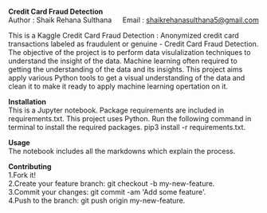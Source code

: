 **Credit Card Fraud Detection**<br>
Author : Shaik Rehana Sulthana            &emsp;  Email : shaikrehanasulthana5@gmail.com <br>

This is a Kaggle Credit Card Fraud Detection : Anonymized credit card transactions labeled as fraudulent or genuine - Credit Card Fraud Detection. The objective of the project is to perform data visulalization techniques to understand the insight of the data. Machine learning often required to getting the understanding of the data and its insights. This project aims apply various Python tools to get a visual understanding of the data and clean it to make it ready to apply machine learning opertation on it.  <br>

**Installation**<br>
This is a Jupyter notebook. Package requirements are included in requirements.txt. This project uses Python. Run the following command in terminal to install the required packages. pip3 install -r requirements.txt. <br>

**Usage**<br>
The notebook includes all the markdowns which explain the process.

**Contributing**<br>
1.Fork it!<br>
2.Create your feature branch: git checkout -b my-new-feature.<br>
3.Commit your changes: git commit -am 'Add some feature'.<br>
4.Push to the branch: git push origin my-new-feature.

